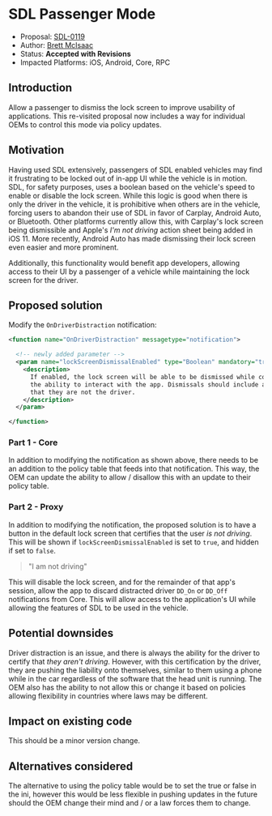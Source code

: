 # SDL Passenger Mode

* Proposal: [SDL-0119](0119-SDL-passenger-mode.md)
* Author: [Brett McIsaac](https://github.com/brettywhite)
* Status: **Accepted with Revisions**
* Impacted Platforms: iOS, Android, Core, RPC

## Introduction

Allow a passenger to dismiss the lock screen to improve usability of applications. This re-visited proposal now includes a way for individual OEMs to control this mode via policy updates.

## Motivation

Having used SDL extensively, passengers of SDL enabled vehicles may find it frustrating to be locked out of in-app UI while the vehicle is in motion. SDL, for safety purposes, uses a boolean based on the vehicle's speed to enable or disable the lock screen. While this logic is good when there is only the driver in the vehicle, it is prohibitive when others are in the vehicle, forcing users to abandon their use of SDL in favor of Carplay, Android Auto, or Bluetooth. Other platforms currently allow this, with Carplay's lock screen being dismissible and Apple's *I'm not driving* action sheet being added in iOS 11. More recently, Android Auto has made dismissing their lock screen even easier and more prominent.

Additionally, this functionality would benefit app developers, allowing access to their UI by a passenger of a vehicle while maintaining the lock screen for the driver. 

## Proposed solution

Modify the `OnDriverDistraction` notification:

```xml
<function name="OnDriverDistraction" messagetype="notification">

  <!-- newly added parameter -->
  <param name="lockScreenDismissalEnabled" type="Boolean" mandatory="true">
    <description>
      If enabled, the lock screen will be able to be dismissed while connected to SDL, allowing users 
      the ability to interact with the app. Dismissals should include a warning to the user and ensure 
      that they are not the driver.
    </description>
  </param>

</function>
```

### Part 1 - Core

In addition to modifying the notification as shown above, there needs to be an addition to the policy table that feeds into that notification. This way, the OEM can update the ability to allow / disallow this with an update to their policy table. 

### Part 2 - Proxy

In addition to modifying the notification, the proposed solution is to have a button in the default lock screen that certifies that the user *is not driving*. This will be shown if `lockScreenDismissalEnabled` is set to `true`, and hidden if set to `false`.

> "I am not driving"

This will disable the lock screen, and for the remainder of that app's session, allow the app to discard distracted driver `DD_On` or `DD_Off` notifications from Core. This will allow access to the application's UI while allowing the features of SDL to be used in the vehicle.

## Potential downsides

Driver distraction is an issue, and there is always the ability for the driver to certify that *they aren't driving*. However, with this certification by the driver, they are pushing the liability onto themselves, similar to them using a phone while in the car regardless of the software that the head unit is running. The OEM also has the ability to not allow this or change it based on policies allowing flexibility in countries where laws may be different.

## Impact on existing code

This should be a minor version change.

## Alternatives considered

The alternative to using the policy table would be to set the true or false in the ini, however this would be less flexible in pushing updates in the future should the OEM change their mind and / or a law forces them to change. 
